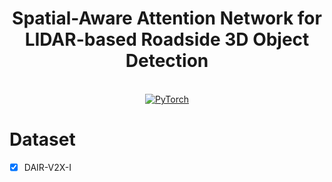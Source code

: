 <p align="center">
  <h1 align="center">Spatial-Aware Attention Network for LIDAR-based Roadside 3D Object Detection</h1>
  <p align="center">
  <br>
    <a href="https://pytorch.org/get-started/locally/"><img alt="PyTorch" src="https://img.shields.io/badge/PyTorch-ee4c2c?logo=pytorch&logoColor=white"></a>
    
</p>

# Dataset
- [x] DAIR-V2X-I
